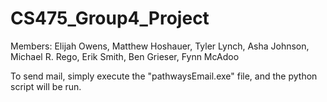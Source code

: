 # CS475_Group4_Project
Members: Elijah Owens, Matthew Hoshauer, Tyler Lynch, Asha Johnson, Michael R. Rego, Erik Smith, Ben Grieser, Fynn McAdoo

To send mail, simply execute the "pathwaysEmail.exe" file, and the python script will be run.
